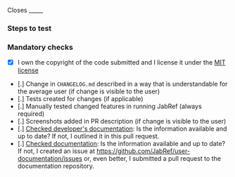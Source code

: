 Closes _____
<!-- LINK THE ISSUE WITH THE "Closes" KEYWORD. Example: Closes https://github.com/JabRef/jabref/issues/13109 OR Closes #13109 -->

<!-- In about one to three sentences, describe the changes you have made: what, where, why, ... (REPLACE THIS LINE) -->

<!-- NOTE: If your work is not yet complete, please open a draft pull request. In that case, outline your intended next steps. Do you need feedback? Will you continue in parallel? ... -->

### Steps to test

<!-- Describe how reviewers can test this fix/feature. Ideally, think of how you would guide a beginner user of Jabef to try out your change. -->
<!-- You can add screenshots or videos (using Loom - https://www.loom.com or by just adding .mp4 files). -->
<!-- (REPLACE THIS PARAGRAPH) -->

<!-- YOU HAVE TO MODIFY THE ABOVE TEXT FIT YOUR PR. OTHERWISE, YOUR PR WILL BE CLOSED WITHOUT FURTHER COMMENT. -->

### Mandatory checks

<!--
Go through the checklist below. It is mandatory, even for a draft pull request.

Keep ALL the items. Replace the dots inside [.] and mark them as follows: 
[x] done 
[ ] TODO (yet to be done)
[/] not applicable
-->

- [x] I own the copyright of the code submitted and I license it under the [MIT license](https://github.com/JabRef/jabref/blob/main/LICENSE)
- [.] Change in `CHANGELOG.md` described in a way that is understandable for the average user (if change is visible to the user)
- [.] Tests created for changes (if applicable)
- [.] Manually tested changed features in running JabRef (always required)
- [.] Screenshots added in PR description (if change is visible to the user)
- [.] [Checked developer's documentation](https://devdocs.jabref.org/): Is the information available and up to date? If not, I outlined it in this pull request.
- [.] [Checked documentation](https://docs.jabref.org/): Is the information available and up to date? If not, I created an issue at <https://github.com/JabRef/user-documentation/issues> or, even better, I submitted a pull request to the documentation repository.
